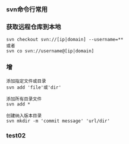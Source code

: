 ### svn命令行常用

### 获取远程仓库到本地
```
svn checkout svn://[ip|domain] --username=**
或者
svn co svn://username@[ip|domain] 
```
### 增
```
添加指定文件或目录
svn add 'file'或'dir'

添加所有目录文件
svn add *

创建纳入版本目录
svn mkdir -m 'commit message' 'url/dir'
```

### test02

